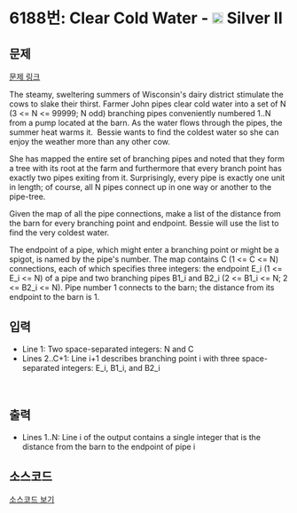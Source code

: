# 6188번: Clear Cold Water - <img src="https://static.solved.ac/tier_small/9.svg" style="height:20px" /> Silver II

<!-- performance -->

<!-- 문제 제출 후 깃허브에 푸시를 했을 때 제출한 코드의 성능이 입력될 공간입니다.-->

<!-- end -->

## 문제

[문제 링크](https://boj.kr/6188)


<p>The steamy, sweltering summers of Wisconsin's dairy district stimulate the cows to slake their thirst. Farmer John pipes clear cold water into a set of N (3 &lt;= N &lt;= 99999; N odd) branching pipes conveniently numbered 1..N from a pump located at the barn. As the water flows through the pipes, the summer heat warms it. &nbsp;Bessie wants to find the coldest water so she can enjoy the weather more than any other cow.</p>

<p>She has mapped the entire set of branching pipes and noted that they form a tree with its root at the farm and furthermore that every branch point has exactly two pipes exiting from it. Surprisingly, every pipe is exactly one unit in length; of course, all N pipes connect up in one way or another to the pipe-tree.</p>

<p>Given the map of all the pipe connections, make a list of the distance from the barn for every branching point and endpoint. Bessie will use the list to find the very coldest water.</p>

<p>The endpoint of a pipe, which might enter a branching point or might be a spigot, is named by the pipe's number. The map contains C (1 &lt;= C &lt;= N) connections, each of which specifies three integers: the endpoint E_i (1 &lt;= E_i &lt;= N) of a pipe and two branching pipes B1_i and B2_i (2 &lt;= B1_i &lt;= N; 2 &lt;= B2_i &lt;= N). Pipe number 1 connects to the barn; the distance from its endpoint to the barn is 1.</p>



## 입력


<ul>
<li>Line 1: Two space-separated integers: N and C</li>
<li>Lines 2..C+1: Line i+1 describes branching point i with three space-separated integers: E_i, B1_i, and B2_i</li>
</ul>

<p>&nbsp;</p>



## 출력


<ul>
<li>Lines 1..N: Line i of the output contains a single integer that is the distance from the barn to the endpoint of pipe i</li>
</ul>



## 소스코드

[소스코드 보기](Clear%20Cold%20Water.py)